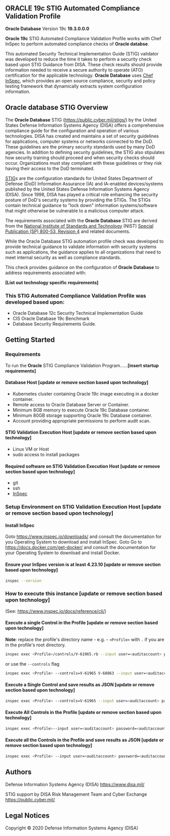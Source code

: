 ## ORACLE 19c STIG Automated Compliance Validation Profile
<b>Oracle Database</b> Version 19c <b>19.3.0.0.0</b>

<b>Oracle 19c</b> STIG Automated Compliance Validation Profile works with Chef InSpec to perform automated compliance checks of <b>Oracle databse</b>.

This automated Security Technical Implementation Guide (STIG) validator was developed to reduce the time it takes to perform a security check based upon STIG Guidance from DISA. These check results should provide information needed to receive a secure authority to operate (ATO) certification for the applicable technology.
<b>Oracle Database</b> uses [Chef InSpec](https://github.com/chef/inspec), which provides an open source compliance, security and policy testing framework that dynamically extracts system configuration information.

## Oracle database STIG Overview

The <b>Oracle Database</b> STIG (https://public.cyber.mil/stigs/) by the United States Defense Information Systems Agency (DISA) offers a comprehensive compliance guide for the configuration and operation of various technologies.
DISA has created and maintains a set of security guidelines for applications, computer systems or networks connected to the DoD. These guidelines are the primary security standards used by many DoD agencies. In addition to defining security guidelines, the STIG also stipulates how security training should proceed and when security checks should occur. Organizations must stay compliant with these guidelines or they risk having their access to the DoD terminated.

[STIG](https://en.wikipedia.org/wiki/Security_Technical_Implementation_Guide)s are the configuration standards for United States Department of Defense (DoD) Information Assurance (IA) and IA-enabled devices/systems published by the United States Defense Information Systems Agency (DISA). Since 1998, DISA has played a critical role enhancing the security posture of DoD's security systems by providing the STIGs. The STIGs contain technical guidance to "lock down" information systems/software that might otherwise be vulnerable to a malicious computer attack.

The requirements associated with the <b>Oracle Database</b> STIG are derived from the [National Institute of Standards and Technology](https://en.wikipedia.org/wiki/National_Institute_of_Standards_and_Technology) (NIST) [Special Publication (SP) 800-53, Revision 4](https://en.wikipedia.org/wiki/NIST_Special_Publication_800-53) and related documents.

While the Oracle Database STIG automation profile check was developed to provide technical guidance to validate information with security systems such as applications, the guidance applies to all organizations that need to meet internal security as well as compliance standards.

This check provides guidance on the configuration of <b>Oracle Database</b> to address requirements associated with:

<b>[List out technology specific requirements]</b>

### This STIG Automated Compliance Validation Profile was developed based upon:
- Oracle Database 12c Security Technical Implementation Guide
- CIS Oracle Database 19c Benchmark
- Database Security Requirements Guide.

## Getting Started

### Requirements

To run the <b>Oracle </b> STIG Compliance Validation Program......<b>[insert startup requirements]</b>

#### Database Host  <b>[update or remove section based upon technology]</b>
- Kubernetes cluster containing Oracle 19c image executing in a docker container.
- Remote access to Oracle Database Server or Container.
- Minimum 8GB memory to execute Oracle 19c Database container.
- Minimum 80GB storage supporting Oracle 19c Database container.
- Account providing appropriate permissions to perform audit scan.

#### STIG Validation Execution Host <b>[update or remove section based upon technology]</b>
- Linux VM or Host
- sudo access to install packages

#### Required software on STIG Validation Execution Host <b>[update or remove section based upon technology]</b>
- git
- ssh
- [InSpec](https://www.chef.io/products/chef-inspec/)

### Setup Environment on STIG Validation Execution Host <b>[update or remove section based upon technology]</b>
#### Install InSpec
Goto https://www.inspec.io/downloads/ and consult the documentation for you Operating System to download and install InSpec.
Goto Go to https://docs.docker.com/get-docker/ and consult the documentation for your Operating System to download and install Docker.

#### Ensure your InSpec version is at least 4.23.10 <b>[update or remove section based upon technology]</b>
```sh
inspec --version
```
### How to execute this instance  <b>[update or remove section based upon technology]</b>
(See: https://www.inspec.io/docs/reference/cli/)

#### Execute a single Control in the Profile <b>[update or remove section based upon technology]</b>
**Note**: replace the profile's directory name - e.g. - `<Profile>` with `.` if you are in the profile's root directory.
```sh
inspec exec <Profile>/controls/V-61965.rb --input user=<auditaccount> password=<auditaccountpassword> host=<containerid> service=<OracleSID> sqlplus_bin=<sqlpluslocation> standard_auditing_used=<true/false> unified_auditing_used=<true/false> users_allowed_access_to_dictionary_table=true -t docker://<name_of_container> --show-progress
```
or use the `--controls` flag
```sh
inspec exec <Profile> --controls=V-61965 V-68863 --input user=<auditaccount> password=<auditaccountpassword> host=<containerid> service=<OracleSID> sqlplus_bin=<sqlpluslocation> standard_auditing_used=<true/false> unified_auditing_used=<true/false> users_allowed_access_to_dictionary_table=true -t docker://<name_of_container> --show-progress
```

#### Execute a Single Control and save results as JSON <b>[update or remove section based upon technology]</b>
```sh
inspec exec <Profile> --controls=V-61965 --input user=<auditaccount> password=<auditaccountpassword> host=<containerid> service=<OracleSID> sqlplus_bin=<sqlpluslocation> standard_auditing_used=<true/false> unified_auditing_used=<true/false> users_allowed_access_to_dictionary_table=true -t docker://<name_of_docker_container> --show-progress --reporter json:results.json
```

#### Execute All Controls in the Profile <b>[update or remove section based upon technology]</b>
```sh
inspec exec <Profile>--input user=<auditaccount> password=<auditaccountpassword> host=<containerid>  service=<OracleSID> sqlplus_bin=<sqlpluslocation> standard_auditing_used=<true/false> unified_auditing_used=<true/false> -t docker://Oracle19c --show-progres
```

#### Execute all the Controls in the Profile and save results as JSON <b>[update or remove section based upon technology]</b>
```sh
inspec exec <Profile> --input user=<auditaccount> password=<auditaccountpassword> host=<containerid>  service=<OracleSID> sqlplus_bin=<sqlpluslocation> standard_auditing_used=<true/false> unified_auditing_used=<true/false> -t docker://Oracle19c --show-progres  --reporter json:results.json
```

## Authors

Defense Information Systems Agency (DISA) https://www.disa.mil/

STIG support by DISA Risk Management Team and Cyber Exchange https://public.cyber.mil/

## Legal Notices

Copyright © 2020 Defense Information Systems Agency (DISA)